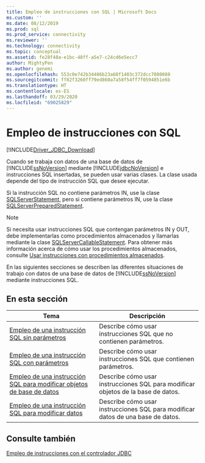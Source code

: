 ```yaml
---
title: Empleo de instrucciones con SQL | Microsoft Docs
ms.custom: ''
ms.date: 08/12/2019
ms.prod: sql
ms.prod_service: connectivity
ms.reviewer: ''
ms.technology: connectivity
ms.topic: conceptual
ms.assetid: fe28f48a-e1bc-48ff-a5e7-c24cd6e5ecc7
author: MightyPen
ms.author: genemi
ms.openlocfilehash: 553c0e742b34406b23a68f1403c372dcc7080088
ms.sourcegitcommit: ff82f3260ff79ed860a7a58f54ff7f0594851e6b
ms.translationtype: HT
ms.contentlocale: es-ES
ms.lasthandoff: 03/29/2020
ms.locfileid: "69025829"
---
```

# <a name="using-statements-with-sql"></a>Empleo de instrucciones con SQL

[!INCLUDE[Driver_JDBC_Download](../../includes/driver_jdbc_download.md)]

Cuando se trabaja con datos de una base de datos de [!INCLUDE[ssNoVersion](../../includes/ssnoversion-md.md)] mediante [!INCLUDE[jdbcNoVersion](../../includes/jdbcnoversion_md.md)] e instrucciones SQL insertadas, se pueden usar varias clases. La clase usada depende del tipo de instrucción SQL que desee ejecutar.  
  
Si la instrucción SQL no contiene parámetros IN, use la clase [SQLServerStatement](../../connect/jdbc/reference/sqlserverstatement-class.md), pero si contiene parámetros IN, use la clase [SQLServerPreparedStatement](../../connect/jdbc/reference/sqlserverpreparedstatement-class.md).  
  
> [!NOTE]  
> Si necesita usar instrucciones SQL que contengan parámetros IN y OUT, debe implementarlas como procedimientos almacenados y llamarlas mediante la clase [SQLServerCallableStatement](../../connect/jdbc/reference/sqlservercallablestatement-class.md). Para obtener más información acerca de cómo usar los procedimientos almacenados, consulte [Usar instrucciones con procedimientos almacenados](../../connect/jdbc/using-statements-with-stored-procedures.md).  
  
En las siguientes secciones se describen las diferentes situaciones de trabajo con datos de una base de datos de [!INCLUDE[ssNoVersion](../../includes/ssnoversion-md.md)] mediante instrucciones SQL.  

## <a name="in-this-section"></a>En esta sección  

| Tema                                                                                                                        | Descripción                                                       |
| ---------------------------------------------------------------------------------------------------------------------------- | ----------------------------------------------------------------- |
| [Empleo de una instrucción SQL sin parámetros](../../connect/jdbc/using-an-sql-statement-with-no-parameters.md)                 | Describe cómo usar instrucciones SQL que no contienen parámetros.   |
| [Empleo de una instrucción SQL con parámetros](../../connect/jdbc/using-an-sql-statement-with-parameters.md)                       | Describe cómo usar instrucciones SQL que contienen parámetros.      |
| [Empleo de una instrucción SQL para modificar objetos de base de datos](../../connect/jdbc/using-an-sql-statement-to-modify-database-objects.md) | Describe cómo usar instrucciones SQL para modificar objetos de la base de datos.   |
| [Empleo de una instrucción SQL para modificar datos](../../connect/jdbc/using-an-sql-statement-to-modify-data.md)                         | Describe cómo usar instrucciones SQL para modificar datos de una base de datos. |
  
## <a name="see-also"></a>Consulte también

[Empleo de instrucciones con el controlador JDBC](../../connect/jdbc/using-statements-with-the-jdbc-driver.md)  
